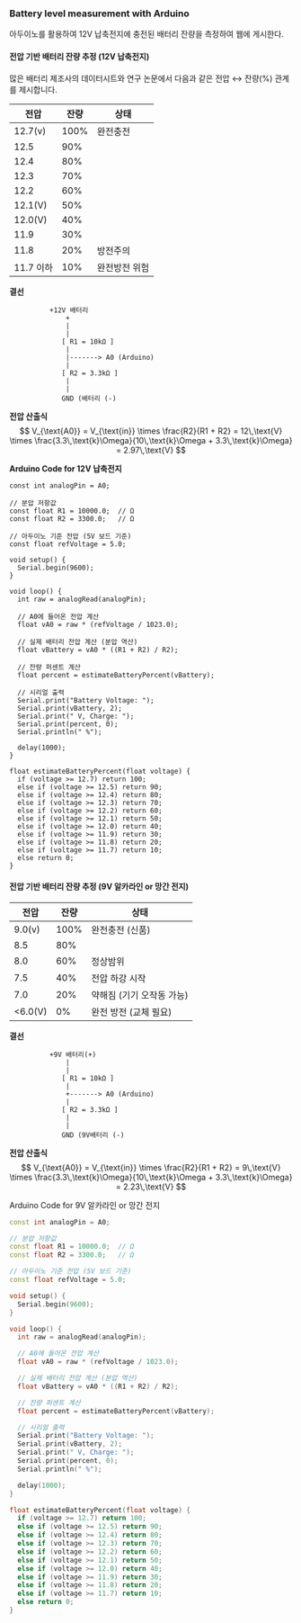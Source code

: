 ### Battery level measurement with Arduino

아두이노를 활용하여 12V 납축전지에 충전된 배터리 잔량을 측정하여 웹에 게시한다. 

#### 전압 기반 배터리 잔량 추정 (12V 납축전지)

많은 배터리 제조사의 데이터시트와 연구 논문에서 다음과 같은 전압 ↔ 잔량(%) 관계를 제시합니다.

| 전압      | 잔량 | 상태          |
| --------- | ---- | ------------- |
| 12.7(v)   | 100% | 완전충전      |
| 12.5      | 90%  |               |
| 12.4      | 80%  |               |
| 12.3      | 70%  |               |
| 12.2      | 60%  |               |
| 12.1(V)   | 50%  |               |
| 12.0(V)   | 40%  |               |
| 11.9      | 30%  |               |
| 11.8      | 20%  | 방전주의      |
| 11.7 이하 | 10%  | 완전방전 위험 |

**결선**

```
          +12V 배터리
              +
              |
              |
             [ R1 = 10kΩ ]
              |
              |-------> A0 (Arduino)
              |
             [ R2 = 3.3kΩ ]
              |
              |
             GND (배터리 (-)

```



**전압 산출식**
$$
V_{\text{A0}} = V_{\text{in}} \times \frac{R2}{R1 + R2} = 12\,\text{V} \times \frac{3.3\,\text{k}\Omega}{10\,\text{k}\Omega + 3.3\,\text{k}\Omega} = 2.97\,\text{V}
$$



**Arduino Code for 12V 납축전지**

```
const int analogPin = A0;

// 분압 저항값
const float R1 = 10000.0;  // Ω
const float R2 = 3300.0;   // Ω

// 아두이노 기준 전압 (5V 보드 기준)
const float refVoltage = 5.0;

void setup() {
  Serial.begin(9600);
}

void loop() {
  int raw = analogRead(analogPin);

  // A0에 들어온 전압 계산
  float vA0 = raw * (refVoltage / 1023.0);

  // 실제 배터리 전압 계산 (분압 역산)
  float vBattery = vA0 * ((R1 + R2) / R2);

  // 잔량 퍼센트 계산
  float percent = estimateBatteryPercent(vBattery);

  // 시리얼 출력
  Serial.print("Battery Voltage: ");
  Serial.print(vBattery, 2);
  Serial.print(" V, Charge: ");
  Serial.print(percent, 0);
  Serial.println(" %");

  delay(1000);
}

float estimateBatteryPercent(float voltage) {
  if (voltage >= 12.7) return 100;
  else if (voltage >= 12.5) return 90;
  else if (voltage >= 12.4) return 80;
  else if (voltage >= 12.3) return 70;
  else if (voltage >= 12.2) return 60;
  else if (voltage >= 12.1) return 50;
  else if (voltage >= 12.0) return 40;
  else if (voltage >= 11.9) return 30;
  else if (voltage >= 11.8) return 20;
  else if (voltage >= 11.7) return 10;
  else return 0;
}
```



#### 전압 기반 배터리 잔량 추정 (9V 알카라인 or 망간 전지)





| 전압      | 잔량 | 상태                      |
| --------- | ---- | ------------------------- |
| 9.0(v)    | 100% | 완전충전 (신품)           |
| 8.5       | 80%  |                           |
| 8.0       | 60%  | 정상밤위                  |
| 7.5       | 40%  | 전압 하강 시작            |
| 7.0       | 20%  | 약해짐 (기기 오작동 가능) |
| <6.0(V)   | 0%   | 완전 방전 (교체 필요)     |

**결선**

```
          +9V 배터리(+)
              |
              |
             [ R1 = 10kΩ ]
              |
              +-------> A0 (Arduino)
              |
             [ R2 = 3.3kΩ ]
              |
              |
             GND (9V배터리 (-)

```





**전압 산출식**
$$
V_{\text{A0}} = V_{\text{in}} \times \frac{R2}{R1 + R2} = 9\,\text{V} \times \frac{3.3\,\text{k}\Omega}{10\,\text{k}\Omega + 3.3\,\text{k}\Omega} = 2.23\,\text{V}
$$







Arduino Code for 9V 알카라인 or 망간 전지

```c++
const int analogPin = A0;

// 분압 저항값
const float R1 = 10000.0;  // Ω
const float R2 = 3300.0;   // Ω

// 아두이노 기준 전압 (5V 보드 기준)
const float refVoltage = 5.0;

void setup() {
  Serial.begin(9600);
}

void loop() {
  int raw = analogRead(analogPin);

  // A0에 들어온 전압 계산
  float vA0 = raw * (refVoltage / 1023.0);

  // 실제 배터리 전압 계산 (분압 역산)
  float vBattery = vA0 * ((R1 + R2) / R2);

  // 잔량 퍼센트 계산
  float percent = estimateBatteryPercent(vBattery);

  // 시리얼 출력
  Serial.print("Battery Voltage: ");
  Serial.print(vBattery, 2);
  Serial.print(" V, Charge: ");
  Serial.print(percent, 0);
  Serial.println(" %");

  delay(1000);
}

float estimateBatteryPercent(float voltage) {
  if (voltage >= 12.7) return 100;
  else if (voltage >= 12.5) return 90;
  else if (voltage >= 12.4) return 80;
  else if (voltage >= 12.3) return 70;
  else if (voltage >= 12.2) return 60;
  else if (voltage >= 12.1) return 50;
  else if (voltage >= 12.0) return 40;
  else if (voltage >= 11.9) return 30;
  else if (voltage >= 11.8) return 20;
  else if (voltage >= 11.7) return 10;
  else return 0;
}
```















